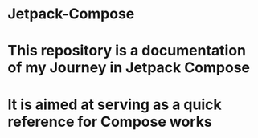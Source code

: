 # Jetpack-Compose

# This repository is a documentation of my Journey in Jetpack Compose

# It is aimed at serving as a quick reference for Compose works


